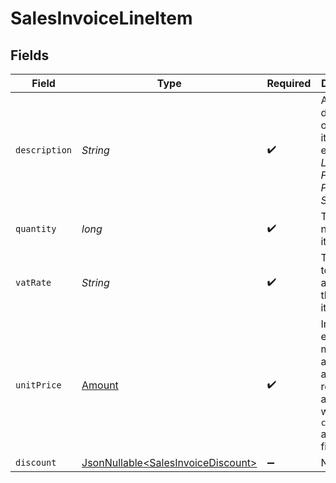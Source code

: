 # SalesInvoiceLineItem


## Fields

| Field                                                                                             | Type                                                                                              | Required                                                                                          | Description                                                                                       | Example                                                                                           |
| ------------------------------------------------------------------------------------------------- | ------------------------------------------------------------------------------------------------- | ------------------------------------------------------------------------------------------------- | ------------------------------------------------------------------------------------------------- | ------------------------------------------------------------------------------------------------- |
| `description`                                                                                     | *String*                                                                                          | :heavy_check_mark:                                                                                | A description of the line item. For example *LEGO 4440 Forest Police Station*.                    | LEGO 4440 Forest Police Station                                                                   |
| `quantity`                                                                                        | *long*                                                                                            | :heavy_check_mark:                                                                                | The number of items.                                                                              | 1                                                                                                 |
| `vatRate`                                                                                         | *String*                                                                                          | :heavy_check_mark:                                                                                | The vat rate to be applied to this line item.                                                     | 21.00                                                                                             |
| `unitPrice`                                                                                       | [Amount](../../models/components/Amount.md)                                                       | :heavy_check_mark:                                                                                | In v2 endpoints, monetary amounts are represented as objects with a `currency` and `value` field. |                                                                                                   |
| `discount`                                                                                        | [JsonNullable\<SalesInvoiceDiscount>](../../models/components/SalesInvoiceDiscount.md)            | :heavy_minus_sign:                                                                                | N/A                                                                                               |                                                                                                   |